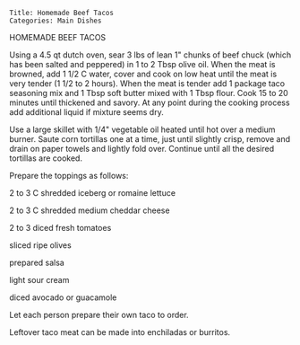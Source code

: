 ~~~ recipe-info
Title: Homemade Beef Tacos
Categories: Main Dishes
~~~

HOMEMADE BEEF TACOS

Using a 4.5 qt dutch oven, sear 3 lbs of lean 1" chunks of  beef chuck (which has been salted and
peppered) in 1 to 2 Tbsp olive oil.  When the meat is browned, add 1 1/2 C water, cover and cook on
low heat until the meat is very tender (1 1/2 to 2 hours).  When the meat is tender add 1 package
taco seasoning mix and 1 Tbsp soft butter mixed with 1 Tbsp flour.  Cook 15 to 20 minutes until
thickened and savory.  At any point during the cooking process add additional liquid if mixture
seems dry.

Use a large skillet with 1/4" vegetable oil heated until hot over a medium burner.  Saute corn
tortillas one at a time, just until slightly crisp, remove and drain on paper towels and lightly
fold over.  Continue until all the desired tortillas are cooked.

Prepare the toppings as follows:

2 to 3 C shredded  iceberg or romaine lettuce

2 to 3 C shredded medium cheddar cheese

2 to 3 diced fresh tomatoes

sliced ripe olives

prepared salsa

light sour cream

diced avocado or guacamole

Let each person prepare their own taco to order.

Leftover taco meat can be made into enchiladas or burritos.
